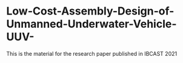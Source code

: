 # Low-Cost-Assembly-Design-of-Unmanned-Underwater-Vehicle-UUV-
This is the material for the research paper published in IBCAST 2021
